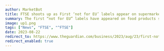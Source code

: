 ```yaml
---
author: MarketBot
title: FTSE shoots up as First ‘not for EU’ labels appear on supermarket food in Northern Ireland
summary: The first “not for EU” labels have appeared on food products sold in Northern Ireland, in a sign for consumers of the changes resulting from the Windsor framework deal that updated the region’s post-Brexit arrangements.
image: up1.png
tags: ["News", "FTSE", "^FTSE"]
date: 2023-08-22
redirect_to: https://www.theguardian.com/business/2023/aug/23/first-not-for-eu-labels-appear-on-supermarket-food-in-northern-ireland-brexit-asda
redirect_enabled: true
---
```

